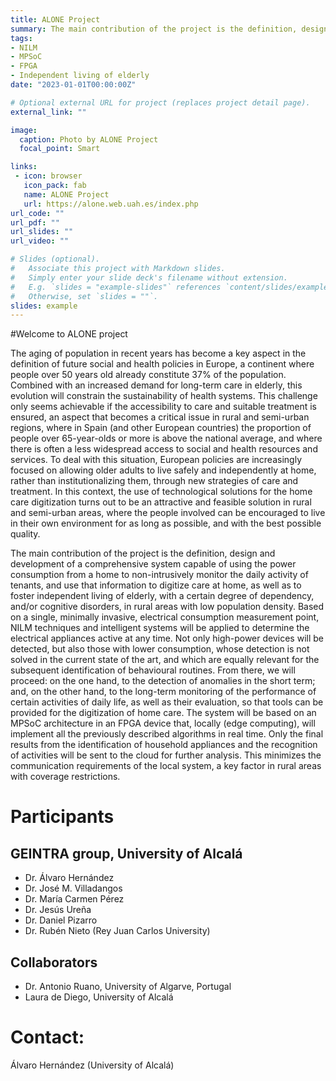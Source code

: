 ```yaml
---
title: ALONE Project
summary: The main contribution of the project is the definition, design and development of a comprehensive system capable of using the power consumption from a home to non-intrusively monitor the daily activity of tenants, and use that information to digitize care at home, as well as to foster independent living of elderly, with a certain degree of dependency, and/or cognitive disorders, in rural areas with low population density.
tags:
- NILM
- MPSoC 
- FPGA
- Independent living of elderly
date: "2023-01-01T00:00:00Z"

# Optional external URL for project (replaces project detail page).
external_link: ""

image:
  caption: Photo by ALONE Project
  focal_point: Smart

links: 
 - icon: browser
   icon_pack: fab
   name: ALONE Project
   url: https://alone.web.uah.es/index.php
url_code: ""
url_pdf: ""
url_slides: ""
url_video: ""

# Slides (optional).
#   Associate this project with Markdown slides.
#   Simply enter your slide deck's filename without extension.
#   E.g. `slides = "example-slides"` references `content/slides/example-slides.md`.
#   Otherwise, set `slides = ""`.
slides: example
---
```

#Welcome to ALONE project

The aging of population in recent years has become a key aspect in the definition of future social and health policies in Europe, a continent where people over 50 years old already constitute 37% of the population. Combined with an increased demand for long-term care in elderly, this evolution will constrain the sustainability of health systems. This challenge only seems achievable if the accessibility to care and suitable treatment is ensured, an aspect that becomes a critical issue in rural and semi-urban regions, where in Spain (and other European countries) the proportion of people over 65-year-olds or more is above the national average, and where there is often a less widespread access to social and health resources and services. To deal with this situation, European policies are increasingly focused on allowing older adults to live safely and independently at home, rather than institutionalizing them, through new strategies of care and treatment. In this context, the use of technological solutions for the home care digitization turns out to be an attractive and feasible solution in rural and semi-urban areas, where the people involved can be encouraged to live in their own environment for as long as possible, and with the best possible quality.

The main contribution of the project is the definition, design and development of a comprehensive system capable of using the power consumption from a home to non-intrusively monitor the daily activity of tenants, and use that information to digitize care at home, as well as to foster independent living of elderly, with a certain degree of dependency, and/or cognitive disorders, in rural areas with low population density. Based on a single, minimally invasive, electrical consumption measurement point, NILM techniques and intelligent systems will be applied to determine the electrical appliances active at any time. Not only high-power devices will be detected, but also those with lower consumption, whose detection is not solved in the current state of the art, and which are equally relevant for the subsequent identification of behavioural routines. From there, we will proceed: on the one hand, to the detection of anomalies in the short term; and, on the other hand, to the long-term monitoring of the performance of certain activities of daily life, as well as their evaluation, so that tools can be provided for the digitization of home care. The system will be based on an MPSoC architecture in an FPGA device that, locally (edge computing), will implement all the previously described algorithms in real time. Only the final results from the identification of household appliances and the recognition of activities will be sent to the cloud for further analysis. This minimizes the communication requirements of the local system, a key factor in rural areas with coverage restrictions. 

# Participants
## GEINTRA group, University of Alcalá
* Dr. Álvaro Hernández
* Dr. José M. Villadangos
* Dr. María Carmen Pérez
* Dr. Jesús Ureña
* Dr. Daniel Pizarro
* Dr. Rubén Nieto (Rey Juan Carlos University)
## Collaborators
* Dr. Antonio Ruano, University of Algarve, Portugal
* Laura de Diego, University of Alcalá

# Contact:
Álvaro Hernández (University of Alcalá)
